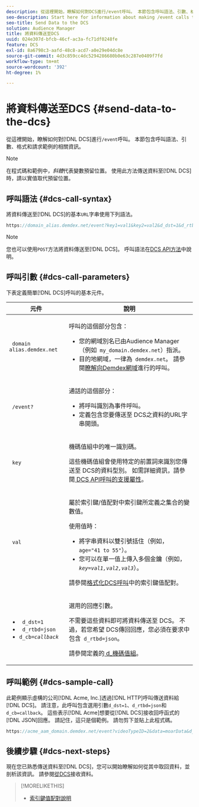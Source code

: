 ```yaml
---
description: 從這裡開始，瞭解如何對DCS進行/event呼叫。 本節包含呼叫語法、引數、格式和請求範例的相關資訊。
seo-description: Start here for information about making /event calls to the DCS. This section includes information about call syntax, parameters, formatting, and a request example.
seo-title: Send Data to the DCS
solution: Audience Manager
title: 將資料傳送至DCS
uuid: 024e307d-bfcb-46cf-ac3a-fc71df0248fe
feature: DCS
exl-id: 8a6798c3-aafd-48c8-acd7-a0e29e04dc8e
source-git-commit: 4d3c859cc4dc5294286680b0e63c287e0409f7fd
workflow-type: tm+mt
source-wordcount: '392'
ht-degree: 1%

---
```


# 將資料傳送至DCS {#send-data-to-the-dcs}

從這裡開始，瞭解如何對[!DNL DCS]進行`/event`呼叫。 本節包含呼叫語法、引數、格式和請求範例的相關資訊。

>[!NOTE]
>
>在程式碼和範例中，*斜體*&#x200B;代表變數預留位置。 使用此方法傳送資料至[!DNL DCS]時，請以實值取代預留位置。

## 呼叫語法 {#dcs-call-syntax}

將資料傳送至[!DNL DCS]的基本`URL`字串使用下列語法。

```js
https://domain_alias.demdex.net/event?key1=val1&key2=val2&d_dst=1&d_rtbd=json&d_cb=callback
```

>[!NOTE]
>
>您也可以使用`POST`方法將資料傳送至[!DNL DCS]。 呼叫語法在[DCS API方法](../../../api/dcs-intro/dcs-api-reference/dcs-api-methods.md)中說明。

## 呼叫引數 {#dcs-call-parameters}

下表定義簡單[!DNL DCS]呼叫的基本元件。

<table id="table_5F6A5B324EB848168543386516FBF384"> 
 <thead> 
  <tr> 
   <th colname="col1" class="entry"> 元件 </th> 
   <th colname="col2" class="entry"> 說明 </th> 
  </tr> 
 </thead>
 <tbody> 
  <tr> 
   <td colname="col1"> <p> <code> domain alias.demdex.net</code> </p> </td> 
   <td colname="col2"> <p>呼叫的這個部分包含： </p> <p> 
     <ul id="ul_3EDA9C7BA6794D06BCB07A75A9BD2372"> 
      <li id="li_74624CA78D6F4536A8164AE1FA1DECB9">您的網域別名已由<span class="keyword">Audience Manager</span> （例如<code> my_domain.demdex.net</code>）指派。 </li> 
      <li id="li_08ABE91CA247403AA480B3FB4BEF83BA">目的地網域，一律為<code> demdex.net</code>。 請參閱<a href="../../../reference/demdex-calls.md">瞭解向Demdex網域</a>進行的呼叫。 </li> 
     </ul> </p> </td> 
  </tr> 
  <tr> 
   <td colname="col1"> <p> <code> /event?</code> </p> </td> 
   <td colname="col2"> <p>通話的這個部分： </p> <p> 
     <ul id="ul_6332444A305A4F12A7CBE471CA508516"> 
      <li id="li_1C5C111B2B0E4621B3FC0C20D6516041">將呼叫識別為事件呼叫。 </li> 
      <li id="li_DBCE9B1C70604A629ECD7AC0A9052198">定義包含您要傳送至<span class="wintitle"> DCS</span>之資料的URL字串開頭。 </li> 
     </ul> </p> </td> 
  </tr> 
  <tr> 
   <td colname="col1"> <p> <code> key</code> </p> </td> 
   <td colname="col2"> <p>機碼值組中的唯一識別碼。 </p> <p>這些機碼值組會使用特定的前置詞來識別您傳送至<span class="wintitle"> DCS</span>的資料型別。 如需詳細資訊，請參閱<a href="../../../api/dcs-intro/dcs-api-reference/dcs-keys.md"> DCS API呼叫的支援屬性</a>。 </p> </td> 
  </tr> 
  <tr> 
   <td colname="col1"> <p> <code> val</code> </p> </td> 
   <td colname="col2"> <p>屬於索引鍵/值配對中索引鍵所定義之集合的變數值。 </p> <p>使用值時： </p> <p> 
     <ul id="ul_624DC78759F74AD8920220058E54E083"> 
      <li id="li_091E5B4820EC4A93B775433E428E74AB">將字串資料以雙引號括住（例如，<code> age="41 to 55"</code>）。 </li> 
      <li id="li_C558E3BA6EE34413BBBB962D4CD0D10E">您可以在單一值上傳入多個金鑰（例如，<i><code>key</i>=<i>val1,val2,val3</i></code></i>）。 </li> 
     </ul> </p> <p>請參閱<a href="../../../api/dcs-intro/dcs-api-reference/dcs-key-format.md">格式化DCS呼叫</a>中的索引鍵值配對。 </p> </td>
  </tr> 
  <tr> 
   <td colname="col1"> <p> 
     <ul id="ul_36E2C1A0538D4D2C94DFC1335720A524"> 
      <li id="li_8902EED431CE4F0189A94868FA52DB1F"> <code> d_dst=1</code> </li> 
      <li id="li_4B6B29499D444E31808DE0A9AA0442D0"> <code> d_rtbd=json</code> </li> 
      <li id="li_3430CD0438604B83BE6437E6EC480816"> <code>d_cb=<i>callback</i></code> </li>
     </ul> </p> </td> 
   <td colname="col2"> <p>選用的回應引數。 </p> <p> 不需要這些資料即可將資料傳送至<span class="wintitle"> DCS</span>。 不過，若您希望<span class="wintitle"> DCS</span>傳回回應，您必須在要求中包含<code> d_rtbd=json</code>。 </p> <p>請參閱定義的<a href="../../../api/dcs-intro/dcs-api-reference/dcs-keys.md#d-attributes"> d_機碼值組</a>。 </p> </td> 
  </tr>
 </tbody>
</table>

## 呼叫範例 {#dcs-sample-call}

此範例顯示虛構的公司[!DNL Acme, Inc.]透過[!DNL HTTP]呼叫傳送資料給[!DNL DCS]。 請注意，此呼叫包含選用引數`d_dst=1`、`d_rtbd=json`和`d_cb=callback`。 這些表示[!DNL Acme]想要從[!DNL DCS]接收回呼函式的[!DNL JSON]回應。 請記住，這只是個範例。 請勿剪下並貼上此程式碼。

```js
https://acme_aam_domain.demdex.net/event?videoTypeID=2&data=moarData&d_dst=1&d_rtbd=json&d_cb=acme_callback
```

## 後續步驟 {#dcs-next-steps}

現在您已熟悉傳送資料至[!DNL DCS]，您可以開始瞭解如何從其中取回資料，並剖析該資訊。 請參閱[從DCS](../../../api/dcs-intro/dcs-event-calls/dcs-url-receive.md)接收資料。

>[!MORELIKETHIS]
>
>* [索引鍵值配對說明](../../../reference/key-value-pairs-explained.md)
